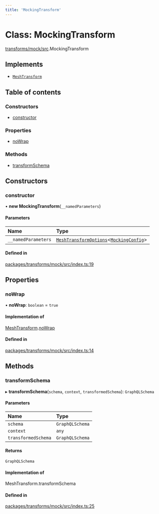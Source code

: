 ```yaml
---
title: 'MockingTransform'
---
```


# Class: MockingTransform

[transforms/mock/src](../modules/transforms_mock_src).MockingTransform

## Implements

- [`MeshTransform`](/docs/api/interfaces/types_src.MeshTransform)

## Table of contents

### Constructors

- [constructor](transforms_mock_src.MockingTransform#constructor)

### Properties

- [noWrap](transforms_mock_src.MockingTransform#nowrap)

### Methods

- [transformSchema](transforms_mock_src.MockingTransform#transformschema)

## Constructors

### constructor

• **new MockingTransform**(`__namedParameters`)

#### Parameters

| Name | Type |
| :------ | :------ |
| `__namedParameters` | [`MeshTransformOptions`](/docs/api/interfaces/types_src.MeshTransformOptions)\<[`MockingConfig`](/docs/api/interfaces/types_src.YamlConfig.MockingConfig)> |

#### Defined in

[packages/transforms/mock/src/index.ts:19](https://github.com/Urigo/graphql-mesh/blob/master/packages/transforms/mock/src/index.ts#L19)

## Properties

### noWrap

• **noWrap**: `boolean` = `true`

#### Implementation of

[MeshTransform](/docs/api/interfaces/types_src.MeshTransform).[noWrap](/docs/api/interfaces/types_src.MeshTransform#nowrap)

#### Defined in

[packages/transforms/mock/src/index.ts:14](https://github.com/Urigo/graphql-mesh/blob/master/packages/transforms/mock/src/index.ts#L14)

## Methods

### transformSchema

▸ **transformSchema**(`schema`, `context`, `transformedSchema`): `GraphQLSchema`

#### Parameters

| Name | Type |
| :------ | :------ |
| `schema` | `GraphQLSchema` |
| `context` | `any` |
| `transformedSchema` | `GraphQLSchema` |

#### Returns

`GraphQLSchema`

#### Implementation of

MeshTransform.transformSchema

#### Defined in

[packages/transforms/mock/src/index.ts:25](https://github.com/Urigo/graphql-mesh/blob/master/packages/transforms/mock/src/index.ts#L25)

